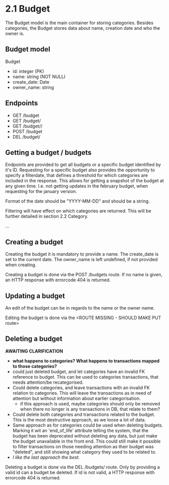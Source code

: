 # 2.1 Budget

The Budget model is the main container for storing categories. Besides categories, the Budget stores data about name, creation date and who the owner is.

## Budget model

Budget

-   id: integer (PK)
-   name: string (NOT NULL)
-   create_date: Date
-   owner_name: string

## Endpoints

-   GET /budget
-   GET /budget/<id>
-   GET /budget/<id>/<date>
-   POST /budget
-   DEL /budget/<id>

## Getting a budget / budgets

Endpoints are provided to get all budgets or a specific budget identified by it's ID. Requesting for a specific budget also provides the opportunity to specify a filterdate, that defines a threshold for which categories are included in the response. This allows for getting a snapshot of the budget at any given time. I.e. not getting updates in the february budget, when requesting for the january version.

Format of the date should be "YYYY-MM-DD" and should be a string.

Filtering will have effect on which categories are returned. This will be further detailed in section 2.2 Category.

... <route and error>

## Creating a budget

Creating the budget it is mandatory to provide a name. The create_date is set to the current date. The owner_name is left undefined, if not provided when creating.

Creating a budget is done via the POST /budgets route. If no name is given, an HTTP response with errorcode 404 is returned.

## Updating a budget

An edit of the budget can be in regards to the name or the owner name.

Editing the budget is done via the <ROUTE MISSING - SHOULD MAKE PUT route>

## Deleting a budget

**AWAITING CLARIFICATION**

-   **what happens to categories? What happens to transactions mapped to those categories?**
-   could just deleted budget, and let categories have an invalid FK reference to budget. This can be used to categories transactions, that needs attention/be recategorised.
-   Could delete categories, and leave transactions with an invalid FK relation to categories. This will leave the transactions as in need of attention but without information about earlier categorisation.
    -   if this approach is used, maybe categories should only be removed when there no longer is any transactions in DB, that relate to them?
-   Could delete both categories and transactions related to the budget. This is the most destructive approach, as we loose a lot of data.
-   Same approach as for categories could be used when deleting budgets. Marking it wit an 'end_of_life' attribute telling the system, that the budget has been deprecated without deleting any data, but just make the budget unavailable in the front end. This could still make it possible to filter transactions on those needing attention as their budget was "deleted", and still showing what category they used to be related to.
-   _I like the last approach the best._

Deleting a budget is done via the DEL /budgets/<id> route. Only by providing a valid id can a budget be deleted. If id is not valid, a HTTP response with errorcode 404 is returned.
